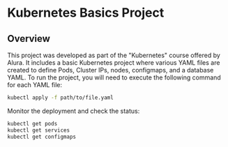 # Kubernetes Basics Project

## Overview
This project was developed as part of the "Kubernetes" course offered by Alura.
It includes a basic Kubernetes project where various YAML files are created to define Pods, Cluster IPs, nodes, configmaps, and a database YAML.
To run the project, you will need to execute the following command for each YAML file:

```bash
kubectl apply -f path/to/file.yaml
```
Monitor the deployment and check the status:
```bash
kubectl get pods
kubectl get services
kubectl get configmaps
```
